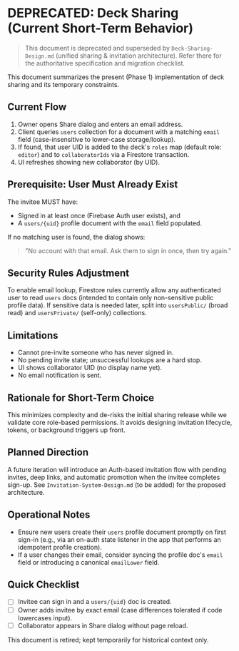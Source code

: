 # DEPRECATED: Deck Sharing (Current Short-Term Behavior)

> This document is deprecated and superseded by `Deck-Sharing-Design.md` (unified sharing & invitation architecture). Refer there for the authoritative specification and migration checklist.

This document summarizes the present (Phase 1) implementation of deck sharing and its temporary constraints.

## Current Flow
1. Owner opens Share dialog and enters an email address.
2. Client queries `users` collection for a document with a matching `email` field (case-insensitive to lower-case storage/lookup).
3. If found, that user UID is added to the deck's `roles` map (default role: `editor`) and to `collaboratorIds` via a Firestore transaction.
4. UI refreshes showing new collaborator (by UID).

## Prerequisite: User Must Already Exist
The invitee MUST have:
- Signed in at least once (Firebase Auth user exists), and
- A `users/{uid}` profile document with the `email` field populated.

If no matching user is found, the dialog shows:
> "No account with that email. Ask them to sign in once, then try again."

## Security Rules Adjustment
To enable email lookup, Firestore rules currently allow any authenticated user to read `users` docs (intended to contain only non-sensitive public profile data). If sensitive data is needed later, split into `usersPublic/` (broad read) and `usersPrivate/` (self-only) collections.

## Limitations
- Cannot pre-invite someone who has never signed in.
- No pending invite state; unsuccessful lookups are a hard stop.
- UI shows collaborator UID (no display name yet).
- No email notification is sent.

## Rationale for Short-Term Choice
This minimizes complexity and de-risks the initial sharing release while we validate core role-based permissions. It avoids designing invitation lifecycle, tokens, or background triggers up front.

## Planned Direction
A future iteration will introduce an Auth-based invitation flow with pending invites, deep links, and automatic promotion when the invitee completes sign-up. See `Invitation-System-Design.md` (to be added) for the proposed architecture.

## Operational Notes
- Ensure new users create their `users` profile document promptly on first sign-in (e.g., via an on-auth state listener in the app that performs an idempotent profile creation).
- If a user changes their email, consider syncing the profile doc's `email` field or introducing a canonical `emailLower` field.

## Quick Checklist
- [ ] Invitee can sign in and a `users/{uid}` doc is created.
- [ ] Owner adds invitee by exact email (case differences tolerated if code lowercases input).
- [ ] Collaborator appears in Share dialog without page reload.

This document is retired; kept temporarily for historical context only.
